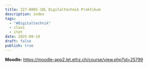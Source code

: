 ```yaml
---
title: 227-0005-10L Digitaltechnik Praktikum
description: index
tags:
  - "#Digitaltechnik"
  - class
  - itet
date: 2025-09-19
draft: false
publish: true
---
```

**Moodle:**  https://moodle-app2.let.ethz.ch/course/view.php?id=25799  

